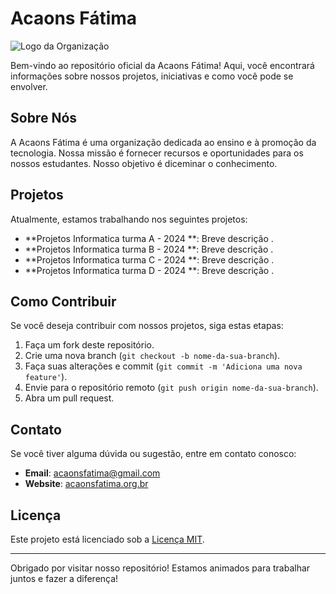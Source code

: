 # Acaons Fátima

![Logo da Organização](https://avatars.githubusercontent.com/u/184543071?s=200&v=4) 

Bem-vindo ao repositório oficial da Acaons Fátima!
 Aqui, você encontrará informações sobre nossos projetos, iniciativas e como você pode se envolver.

## Sobre Nós

A Acaons Fátima é uma organização dedicada ao ensino  e à promoção da tecnologia. Nossa missão é fornecer recursos e oportunidades para
os nossos estudantes.
 Nosso objetivo é diceminar o conhecimento.

## Projetos

Atualmente, estamos trabalhando nos seguintes projetos:

- **Projetos Informatica turma A - 2024 **: Breve descrição .
- **Projetos Informatica turma B - 2024 **: Breve descrição .
- **Projetos Informatica turma C - 2024 **: Breve descrição .
- **Projetos Informatica turma D - 2024 **: Breve descrição .

## Como Contribuir

Se você deseja contribuir com nossos projetos, siga estas etapas:

1. Faça um fork deste repositório.
2. Crie uma nova branch (`git checkout -b nome-da-sua-branch`).
3. Faça suas alterações e commit (`git commit -m 'Adiciona uma nova feature'`).
4. Envie para o repositório remoto (`git push origin nome-da-sua-branch`).
5. Abra um pull request.

## Contato

Se você tiver alguma dúvida ou sugestão, entre em contato conosco:

- **Email**: acaonsfatima@gmail.com
- **Website**: [acaonsfatima.org.br](https://acaonsfatima.org.br/)

## Licença

Este projeto está licenciado sob a [Licença MIT](LICENSE).

---

Obrigado por visitar nosso repositório! Estamos animados para trabalhar juntos e fazer a diferença!
